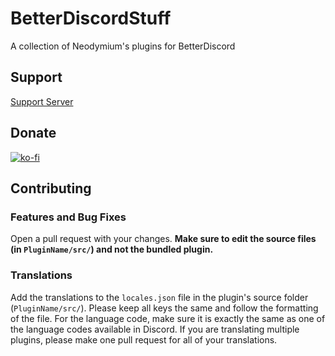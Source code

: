 # BetterDiscordStuff

A collection of Neodymium's plugins for BetterDiscord

## Support

[Support Server](https://discord.gg/fRbsqH87Av)

## Donate

[![ko-fi](https://ko-fi.com/img/githubbutton_sm.svg)](https://ko-fi.com/neodymium7)

## Contributing

### Features and Bug Fixes

Open a pull request with your changes. **Make sure to edit the source files (in `PluginName/src/`) and not the bundled plugin.**

### Translations

Add the translations to the `locales.json` file in the plugin's source folder (`PluginName/src/`). Please keep all keys the same and follow the formatting of the file. For the language code, make sure it is exactly the same as one of the language codes available in Discord. If you are translating multiple plugins, please make one pull request for all of your translations.

